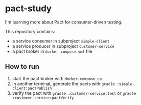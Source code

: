 # pact-study

I'm learning more about Pact for consumer-driven testing.

This repository contains:

* a service consumer in subproject `simple-client`
* a service producer in subproject `customer-service`
* a pact broker in `docker-compose.yml` file

## How to run

1. start the pact broker with `docker-compose up`
2. in another terminal, generate the pacts with `gradle :simple-client:pactPublish`
3. verify the pact with `gradle :customer-service:test` or `gradle :customer-service:pactVerify`
